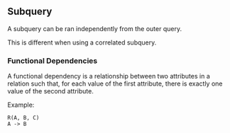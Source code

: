 ## Subquery

A subquery can be ran independently from the outer query.

This is different when using a correlated subquery.

### Functional Dependencies

A functional dependency is a relationship between two attributes in a relation such that, for each value of the first attribute, there is exactly one value of the second attribute.

Example:

```
R(A, B, C)
A -> B
```
